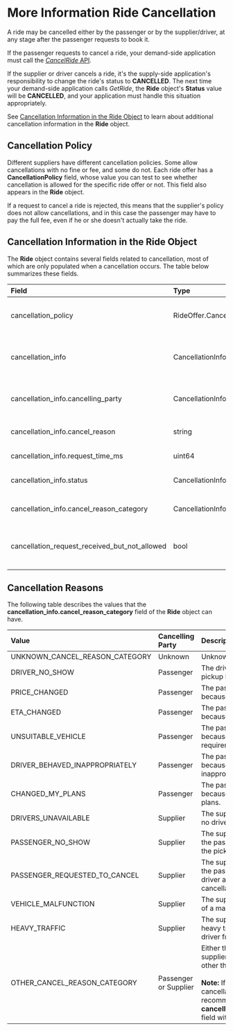 # More Information Ride Cancellation #

A ride may be cancelled either by the passenger or by the supplier/driver, at any stage after the passenger requests to book it.

If the passenger requests to cancel a ride, your demand-side application must call the [*CancelRide* API](https://github.com/Developers-Here-Mobility/HERE-Mobility-Demand-API-Developer-Guide/blob/master/DemandDevGuide_CancelRide.md).

If the supplier or driver cancels a ride, it's the supply-side application's responsibility to change the ride's status to **CANCELLED**. The next time your demand-side application calls *GetRide*, the **Ride** object's **Status** value will be **CANCELLED**, and your application must handle this situation appropriately.

See [Cancellation Information in the Ride Object](#InfoInRideObject) to learn about additional cancellation information in the **Ride** object.

## Cancellation Policy ##

Different suppliers have different cancellation policies. Some allow cancellations with no fine or fee, and some do not. Each ride offer has a **CancellationPolicy** field, whose value you can test to see whether cancellation is allowed for the specific ride offer or not. This field also appears in the **Ride** object.

If a request to cancel a ride is rejected, this means that the supplier's policy does not allow cancellations, and in this case the passenger may have to pay the full fee, even if he or she doesn't actually take the ride.

<a name="InfoInRideObject"></a>
## Cancellation Information in the Ride Object ##

The **Ride** object contains several fields related to cancellation, most of which are only populated when a cancellation occurs. The table below summarizes these fields.

Field | Type | Description
:-----|:-----|:-----------
cancellation_policy | RideOffer.CancellationPolicy | The supplier's cancellation policy. Possible values are: **UNKNOWN_CANCEL_POLICY**, **ALLOWED**, **NOT_ALLOWED**
cancellation_info | CancellationInfo | Optional. When a cancellation occurs, this field contains information about the cancellation. See more details below.
cancellation_info.cancelling_party | CancellationInfo.Party | Which party canceled the ride. Possible values are: **UNKNOWN**, **DEMANDER**, **SUPPLIER**.
cancellation_info.cancel_reason | string | A free-text cancellation reason entered by the cancelling party.
cancellation_info.request_time_ms | uint64 | The time the cancellation was requested.
cancellation_info.status | CancellationInfo.Status | Possible values are: **PROCESSING**, **ACCEPTED**, **REJECTED**.
cancellation_info.cancel_reason_category | CancellationInfo.CancelReasonCategory | An enumerated type for cancellation reasons. See below.
cancellation_request_received_but_not_allowed | bool | A boolean flag. If true, this indicates that the cancellation request was received but rejected due to cancellation policy.

## Cancellation Reasons ##

The following table describes the values that  the **cancellation_info.cancel_reason_category** field of the **Ride** object can have.

Value | Cancelling Party | Description
:-----|:-----------------|:------------
UNKNOWN_CANCEL_REASON_CATEGORY | Unknown | Unknown cancellation reason
DRIVER_NO_SHOW | Passenger | The driver didn't arrive at the pickup location.
PRICE_CHANGED | Passenger | The passenger cancelled because the ride price changed.
ETA_CHANGED | Passenger | The passenger cancelled because the ride ETA changed.
UNSUITABLE_VEHICLE | Passenger | The passenger cancelled because the vehicle did not meet requirements.
DRIVER_BEHAVED_INAPPROPRIATELY | Passenger | The passenger cancelled because the driver behaved inappropriately.
CHANGED_MY_PLANS | Passenger | The passenger cancelled because of a change in his/her plans.
DRIVERS_UNAVAILABLE | Supplier | The supplier cancelled because no drivers were available.
PASSENGER_NO_SHOW | Supplier | The supplier cancelled because the passenger did not arrive at the pickup location.
PASSENGER_REQUESTED_TO_CANCEL | Supplier | The supplier cancelled because the passenger spoke to the driver and requested a cancellation.
VEHICLE_MALFUNCTION | Supplier | The supplier cancelled because of a malfunction in the vehicle.
HEAVY_TRAFFIC | Supplier | The supplier cancelled because heavy traffic is preventing the driver from arriving.
OTHER_CANCEL_REASON_CATEGORY | Passenger or Supplier | Either the passenger or the supplier cancelled for any reason other than the above.<br/><br/>**Note:** If you use the OTHER cancellation reason, we recommend filling the free-text **cancellation_info.cancel_reason** field with a user-defined entry.



